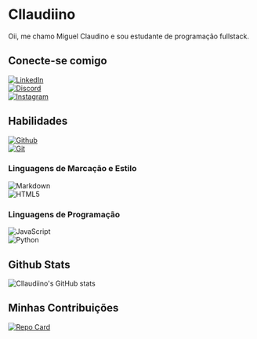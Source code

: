 # Cllaudiino
Oii, me chamo Miguel Claudino e sou estudante de programação fullstack.

## Conecte-se comigo
[![LinkedIn](https://img.shields.io/badge/LinkedIn-000?style=for-the-badge&logo=linkedin&logoColor=0E76A8)](https://www.linkedin.com/in/cllaudiino/) <br>
[![Discord](https://img.shields.io/badge/Discord-black?style=for-the-badge&logo=discord)](https://discord.com/channels/@ramalho#3470/) <br>
[![Instagram](https://img.shields.io/badge/Instagram-000?style=for-the-badge&logo=instagram)](https://www.instagram.com/cllaudiino/)<br>


## Habilidades 
[![Github](https://img.shields.io/badge/Github-black?style=for-the-badge&logo=github&logoColor=white)](https://docs.github.com/) <br>
[![Git](https://img.shields.io/badge/Git-black?style=for-the-badge&logo=git&logoColor=white)](https://git-scm.com/doc) <br>

### Linguagens de Marcação e Estilo
![Markdown](https://img.shields.io/badge/Markdown-000?style=for-the-badge&logo=markdown) <br>
![HTML5](https://img.shields.io/badge/HTML5-000?style=for-the-badge&logo=html5)<br>

### Linguagens de Programação
![JavaScript](https://img.shields.io/badge/JavaScript-000?style=for-the-badge&logo=javascript) <br>
![Python](https://img.shields.io/badge/Python-000?style=for-the-badge&logo=python) <br>

## Github Stats
![Cllaudiino's GitHub stats](https://github-readme-stats.vercel.app/api?username=cllaudiino&theme=dark&show_icons=true&hide_title=true)

## Minhas Contribuições
[![Repo Card](https://github-readme-stats.vercel.app/api/pin/?username=cllaudiino&repo=dio-lab-open-source&bg_color=000&border_color=white&show_icons=true&icon_color=fff&title_color=fff&text_color=fff)](https://github.com/cllaudiino/dio-lab-open-source)